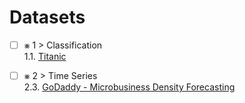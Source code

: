 # Datasets

- [ ] &#x2A33; 1 > Classification <br/>
1.1. [Titanic](02_TimeSeries/03_GoDaddyMicrobusinessDensity/)
- [ ] &#x2A33; 2 > Time Series <br/>
2.3. [GoDaddy - Microbusiness Density Forecasting](02_TimeSeries/03_GoDaddyMicrobusinessDensity/)

